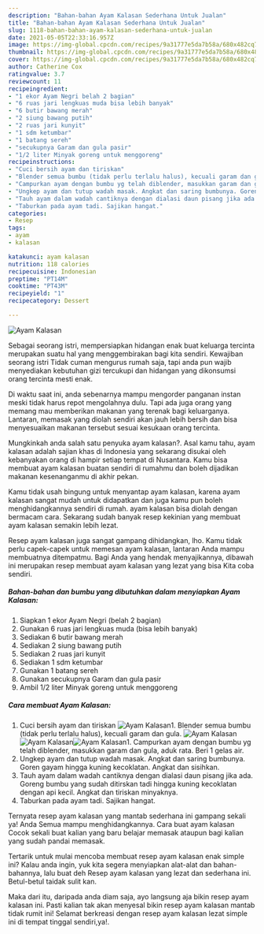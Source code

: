 ```yaml
---
description: "Bahan-bahan Ayam Kalasan Sederhana Untuk Jualan"
title: "Bahan-bahan Ayam Kalasan Sederhana Untuk Jualan"
slug: 1118-bahan-bahan-ayam-kalasan-sederhana-untuk-jualan
date: 2021-05-05T22:33:16.957Z
image: https://img-global.cpcdn.com/recipes/9a31777e5da7b58a/680x482cq70/ayam-kalasan-foto-resep-utama.jpg
thumbnail: https://img-global.cpcdn.com/recipes/9a31777e5da7b58a/680x482cq70/ayam-kalasan-foto-resep-utama.jpg
cover: https://img-global.cpcdn.com/recipes/9a31777e5da7b58a/680x482cq70/ayam-kalasan-foto-resep-utama.jpg
author: Catherine Cox
ratingvalue: 3.7
reviewcount: 11
recipeingredient:
- "1 ekor Ayam Negri belah 2 bagian"
- "6 ruas jari lengkuas muda bisa lebih banyak"
- "6 butir bawang merah"
- "2 siung bawang putih"
- "2 ruas jari kunyit"
- "1 sdm ketumbar"
- "1 batang sereh"
- "secukupnya Garam dan gula pasir"
- "1/2 liter Minyak goreng untuk menggoreng"
recipeinstructions:
- "Cuci bersih ayam dan tiriskan"
- "Blender semua bumbu (tidak perlu terlalu halus), kecuali garam dan gula."
- "Campurkan ayam dengan bumbu yg telah diblender, masukkan garam dan gula, aduk rata. Beri 1 gelas air."
- "Ungkep ayam dan tutup wadah masak. Angkat dan saring bumbunya. Goren gayam hingga kuning kecoklatan. Angkat dan sisihkan."
- "Tauh ayam dalam wadah cantiknya dengan dialasi daun pisang jika ada. Goreng bumbu yang sudah ditirskan tadi hingga kuning kecoklatan dengan api kecil. Angkat dan tiriskan minyaknya."
- "Taburkan pada ayam tadi. Sajikan hangat."
categories:
- Resep
tags:
- ayam
- kalasan

katakunci: ayam kalasan 
nutrition: 118 calories
recipecuisine: Indonesian
preptime: "PT14M"
cooktime: "PT43M"
recipeyield: "1"
recipecategory: Dessert

---
```



![Ayam Kalasan](https://img-global.cpcdn.com/recipes/9a31777e5da7b58a/680x482cq70/ayam-kalasan-foto-resep-utama.jpg)

Sebagai seorang istri, mempersiapkan hidangan enak buat keluarga tercinta merupakan suatu hal yang menggembirakan bagi kita sendiri. Kewajiban seorang istri Tidak cuman mengurus rumah saja, tapi anda pun wajib menyediakan kebutuhan gizi tercukupi dan hidangan yang dikonsumsi orang tercinta mesti enak.

Di waktu  saat ini, anda sebenarnya mampu mengorder panganan instan meski tidak harus repot mengolahnya dulu. Tapi ada juga orang yang memang mau memberikan makanan yang terenak bagi keluarganya. Lantaran, memasak yang diolah sendiri akan jauh lebih bersih dan bisa menyesuaikan makanan tersebut sesuai kesukaan orang tercinta. 



Mungkinkah anda salah satu penyuka ayam kalasan?. Asal kamu tahu, ayam kalasan adalah sajian khas di Indonesia yang sekarang disukai oleh kebanyakan orang di hampir setiap tempat di Nusantara. Kamu bisa membuat ayam kalasan buatan sendiri di rumahmu dan boleh dijadikan makanan kesenanganmu di akhir pekan.

Kamu tidak usah bingung untuk menyantap ayam kalasan, karena ayam kalasan sangat mudah untuk didapatkan dan juga kamu pun boleh menghidangkannya sendiri di rumah. ayam kalasan bisa diolah dengan bermacam cara. Sekarang sudah banyak resep kekinian yang membuat ayam kalasan semakin lebih lezat.

Resep ayam kalasan juga sangat gampang dihidangkan, lho. Kamu tidak perlu capek-capek untuk memesan ayam kalasan, lantaran Anda mampu membuatnya ditempatmu. Bagi Anda yang hendak menyajikannya, dibawah ini merupakan resep membuat ayam kalasan yang lezat yang bisa Kita coba sendiri.

<!--inarticleads1-->

##### Bahan-bahan dan bumbu yang dibutuhkan dalam menyiapkan Ayam Kalasan:

1. Siapkan 1 ekor Ayam Negri (belah 2 bagian)
1. Gunakan 6 ruas jari lengkuas muda (bisa lebih banyak)
1. Sediakan 6 butir bawang merah
1. Sediakan 2 siung bawang putih
1. Sediakan 2 ruas jari kunyit
1. Sediakan 1 sdm ketumbar
1. Gunakan 1 batang sereh
1. Gunakan secukupnya Garam dan gula pasir
1. Ambil 1/2 liter Minyak goreng untuk menggoreng




<!--inarticleads2-->

##### Cara membuat Ayam Kalasan:

1. Cuci bersih ayam dan tiriskan
<img src="https://img-global.cpcdn.com/steps/39201260638cf2c3/160x128cq70/ayam-kalasan-langkah-memasak-1-foto.jpg" alt="Ayam Kalasan">1. Blender semua bumbu (tidak perlu terlalu halus), kecuali garam dan gula.
<img src="https://img-global.cpcdn.com/steps/89df39f290bfa8cc/160x128cq70/ayam-kalasan-langkah-memasak-2-foto.jpg" alt="Ayam Kalasan"><img src="https://img-global.cpcdn.com/steps/81919754febe89c3/160x128cq70/ayam-kalasan-langkah-memasak-2-foto.jpg" alt="Ayam Kalasan"><img src="https://img-global.cpcdn.com/steps/9fef6ebbe2bbc685/160x128cq70/ayam-kalasan-langkah-memasak-2-foto.jpg" alt="Ayam Kalasan">1. Campurkan ayam dengan bumbu yg telah diblender, masukkan garam dan gula, aduk rata. Beri 1 gelas air.
1. Ungkep ayam dan tutup wadah masak. Angkat dan saring bumbunya. Goren gayam hingga kuning kecoklatan. Angkat dan sisihkan.
1. Tauh ayam dalam wadah cantiknya dengan dialasi daun pisang jika ada. Goreng bumbu yang sudah ditirskan tadi hingga kuning kecoklatan dengan api kecil. Angkat dan tiriskan minyaknya.
1. Taburkan pada ayam tadi. Sajikan hangat.




Ternyata resep ayam kalasan yang mantab sederhana ini gampang sekali ya! Anda Semua mampu menghidangkannya. Cara buat ayam kalasan Cocok sekali buat kalian yang baru belajar memasak ataupun bagi kalian yang sudah pandai memasak.

Tertarik untuk mulai mencoba membuat resep ayam kalasan enak simple ini? Kalau anda ingin, yuk kita segera menyiapkan alat-alat dan bahan-bahannya, lalu buat deh Resep ayam kalasan yang lezat dan sederhana ini. Betul-betul taidak sulit kan. 

Maka dari itu, daripada anda diam saja, ayo langsung aja bikin resep ayam kalasan ini. Pasti kalian tak akan menyesal bikin resep ayam kalasan mantab tidak rumit ini! Selamat berkreasi dengan resep ayam kalasan lezat simple ini di tempat tinggal sendiri,ya!.

